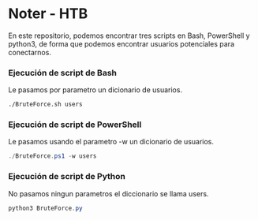 # Noter - HTB 

En este repositorio, podemos encontrar tres scripts en Bash, PowerShell y python3, de forma que podemos encontrar usuarios potenciales para conectarnos. 

### Ejecución de script de Bash 
Le pasamos por parametro un dicionario de usuarios.
```bash
./BruteForce.sh users
```

### Ejecución de script de PowerShell
Le pasamos usando el parametro -w un dicionario de usuarios.
```powershell
./BruteForce.ps1 -w users
```

### Ejecución de script de Python
No pasamos ningun parametros el diccionario se llama users. 
```powershell
python3 BruteForce.py
```
